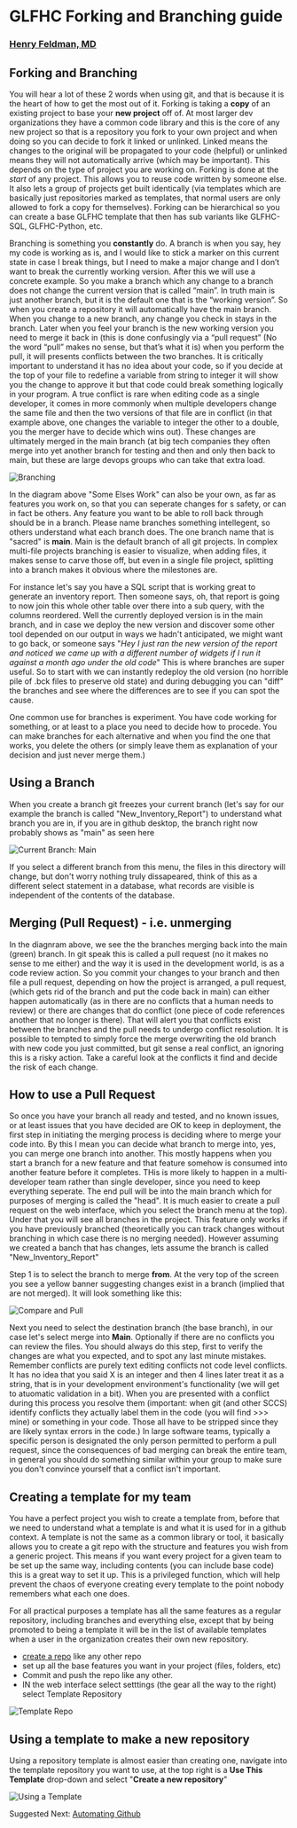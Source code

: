 # GLFHC Forking and Branching guide

### [Henry Feldman, MD](mailto://hfeldman@glfhc.org)

## Forking and Branching

You will hear a lot of these 2 words when using git, and that is because it is the heart of how to get the most out of
it. Forking is taking a **copy** of an existing project to base your **new project** off of. At most larger dev
organizations they
have a common code library and this is the core of any new project so that is a repository you fork to your own project
and when doing so you can decide to fork it linked or unlinked. Linked means the changes to the original will be
propagated to your code (helpful) or unlinked means they will not automatically arrive (which may be important).
This depends on the type of project you are working on. Forking is done at the _start_ of any project. This allows you
to reuse code written by someone else. It also lets a group of projects get built identically (via templates which are basically
just repositories marked as templates, that normal users are only allowed to fork a copy for themselves). Forking can be hierarchical
so you can create a base GLFHC template that then has sub variants like GLFHC-SQL, GLFHC-Python, etc. 

Branching is something you **constantly** do. A branch is when you say, hey my code is working as is, and I would like
to stick a marker on this current state in case I break things, but I need to make a
major change and I don’t want to break the currently working version. After this we will use a concrete example. So you
make a branch which any change to a branch does not change the current version that is called “main”. In truth main is
just another branch, but it is the default one that is the “working version”. So when you create a repository it will
automatically have the main branch. When you change to a new branch, any change you check in stays in the branch. Later
when you feel your branch is the new working version you need to merge it back in (this is done confusingly via a “pull
request” (No the word “pull” makes no sense, but that’s what it is) when you perform the pull, it will presents
conflicts between the two branches. It is critically important to understand it has no idea about your code, so if you
decide at the top of your file to redefine a variable from string to integer it will show you the change to approve it
but that code could break something logically in your program. A true conflict is rare when editing code as a single
developer, it comes in more commonly when multiple developers change the same file and then the two versions of that
file are in conflict (in that example above, one changes the variable to integer the other to a double, you the merger
have to decide which wins out). These changes are ultimately merged in the main branch (at big tech companies they often
merge into yet another branch for testing and then and only then back to main, but these are large devops groups who can
take that extra load.

![Branching](images/branches_diagram.png "How Branches Work")

In the diagram above "Some Elses Work" can also be your own, as far as features you work on, so that you can seperate changes for s
safety, or can in fact be others. Any feature you want to be able to roll back through should be in a branch. Please name branches
something intellegent, so others understand what each branch does. The one branch name that is "sacred" is **main**. Main is the
default branch of all git projects. In complex multi-file projects branching is easier to visualize, when adding files, it makes sense
to carve those off, but even in a single file project, splitting into a branch makes it obvious where the milestones are.

For instance let's say you have a SQL script that is working great to generate an inventory report. Then someone says, oh, that report
is going to now join this whole other table over there into a sub query, with the columns reordered. Well the currently deployed version
is in the main branch, and in case we deploy the new version and discover some other tool depended on our output in ways
we hadn't anticipated, we might want to go back, or someone says "_Hey I just ran the new version of the report and noticed
we came up with a different number of widgets if I run it against a month ago under the old code_" This is where branches are 
super useful. So to start with we can instantly redeploy the old version (no horrible pile of .bck files to preserve old state) and during
debugging you can "diff" the branches and see where the differences are to see if you can spot the cause.

One common use for branches is experiment. You have code working for something, or at least to a place you need to decide how to 
procede. You can make branches for each alternative and when you find the one that works, you delete the others (or simply leave them
as explanation of your decision and just never merge them.)

## Using a Branch
When you create a branch git freezes your current branch (let's say for our example the branch is called "New_Inventory_Report") to understand what 
branch you are in, if you are in github desktop, the branch right now probably shows as "main" as seen here

![Current Branch: Main](images/main_branch.png "Current Branch")

If you select a different branch from this menu, the files in this directory will change, but don't worry nothing truly dissapeared,
think of this as a different select statement in a database, what records are visible is independent of the contents of the database.

## Merging (Pull Request) - i.e. unmerging
In the diagnram above, we see the the branches merging back into the main (green) branch. In git speak this is called a pull request (no it makes no
sense to me either) and the way it is used in the development world, is as a code review action. So you commit your changes to your 
branch and then file a pull request, depending on how the project is arranged, a pull request, (which gets rid of the branch and put the code back in 
main) can either happen automatically (as in there are no conflicts that a human needs to review) or there are changes that do conflict
(one piece of code references another that no longer is there). That will alert you that conflicts exist between the branches and the pull
needs to undergo conflict resolution. It is possible to tempted to simply force the merge overwriting the old branch with new 
code you just committed, but git sense a real conflict, an ignoring this is a risky action. Take a careful look at the conflicts
it find and decide the risk of each change.

## How to use a Pull Request
So once you have your branch all ready and tested, and no known issues, or at least issues that you have decided are OK to keep in
deployment, the first step in initiating the merging process is deciding where to merge your code into. By this I mean you can decide
what branch to merge into, yes, you can merge one branch into another. This mostly happens when you start a branch for a new feature
and that feature somehow is consumed into another feature before it completes. THis is more likely to happen in a multi-developer
team rather than single developer, since you need to keep everything seperate. The end pull will be into the main branch
which for purposes of merging is called the "head". It is much easier to create a pull request on the web interface, which you
select the branch menu at the top). Under that you will see all branches in the project. This feature only works if you have previously
branched (theoretically you can track changes without branching in which case there is no merging needed). However assuming we created
a banch that has changes, lets assume the branch is called "New_Inventory_Report"

Step 1 is to select the branch to merge **from**.
At the very top of the screen you see a yellow banner suggesting changes exist in a branch (implied that are not merged). It will look something like
this:

![Compare and Pull](images/compare_and_pull.png "Compare and Pull")

Next you need to select the destination branch (the base branch), in our case let's select merge into **Main**. Optionally if
there are no conflicts you can review the files. You should always do this step, first to verify the changes are what you expected, and to spot
any last minute mistakes. Remember conflicts are purely text editing conflicts not code level conflicts. It has no idea
that you said X is an integer and then 4 lines later treat it as a string, that is in your development environment's functionality (we will get to atuomatic validation in a bit). 
When you are presented with a conflict during this process you resolve them (important: when git (and other SCCS) identify conflicts they actually label them in the code (you will find >>> mine) or something
in your code. Those all have to be stripped since they are likely syntax errors in the code.) In large software
teams, typically a specific person is designated the only person permitted to perform a pull request, since the consequences 
of bad merging can break the entire team, in general you should do something similar within your group to make sure you don't
convince yourself that a conflict isn't important.

## Creating a template for my team
You have a perfect project you wish to create a template from, before that we need to understand what a template is and what it is used
for in a github context. A template is not the same as a common library or tool, it basically allows you to create a git repo
with the structure and features you wish from a generic project. This means if you want every project for a given team to be set up the same
way, including contents (you can include base code) this is a great way to set it up. This is a privileged function, which will help prevent
the chaos of everyone creating every template to the point nobody remembers what each one does. 

For all practical purposes a template has all the same features as a regular repository, including branches and everything else,
except that by being promoted to being a template it will be in the list of available templates when a user in the organization
creates their own new repository. 

- [create a repo](create_first_repo.md) like any other repo
- set up all the base features you want in your project (files, folders, etc)
- Commit and push the repo like any other.
- IN the web interface select setttings (the gear all the way to the right) select Template Repository

![Template Repo](images/template_repo.png "Template Repository Setting")

## Using a template to make a new repository
Using a repository template is almost easier than creating one, navigate into the template repository you want to use,
at the top right is a **Use This Template** drop-down and select "**Create a new repository**"

![Using a Template](images/use_template.png "Using a Template Repository")

Suggested Next: [Automating Github](automation.md)